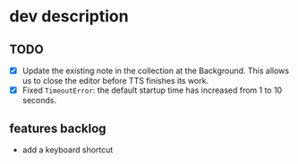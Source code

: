 # dev description

## TODO

- [x] Update the existing note in the collection at the Background. This allows us to close the editor before TTS finishes its work.
- [x] Fixed `TimeoutError`: the default startup time has increased from 1 to 10 seconds.

## features backlog

- add a keyboard shortcut
